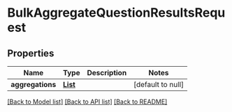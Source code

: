 # BulkAggregateQuestionResultsRequest
## Properties

| Name | Type | Description | Notes |
|------------ | ------------- | ------------- | -------------|
| **aggregations** | [**List**](BulkAggregateQuestionItem.md) |  | [default to null] |

[[Back to Model list]](../README.md#documentation-for-models) [[Back to API list]](../README.md#documentation-for-api-endpoints) [[Back to README]](../README.md)

